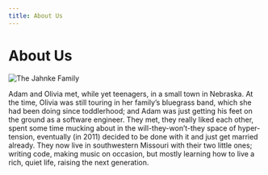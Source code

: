 ```yaml
---
title: About Us
---
```


# About Us

![The Jahnke Family](/media/fam.jpg)

Adam and Olivia met, while yet teenagers, in a small town in Nebraska. At the
time, Olivia was still touring in her family’s bluegrass band, which she had
been doing since toddlerhood; and Adam was just getting his feet on the ground
as a software engineer. They met, they really liked each other, spent some time
mucking about in the will-they-won’t-they space of hyper-tension, eventually
(in 2011) decided to be done with it and just get married already. They now
live in southwestern Missouri with their two little ones; writing code, making
music on occasion, but mostly learning how to live a rich, quiet life, raising
the next generation.

